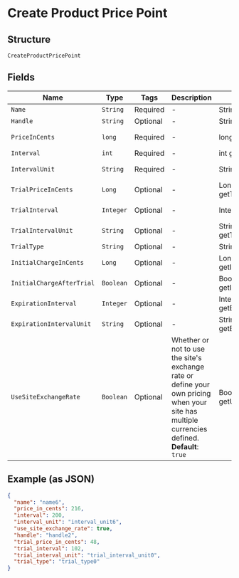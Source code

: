 
# Create Product Price Point

## Structure

`CreateProductPricePoint`

## Fields

| Name | Type | Tags | Description | Getter | Setter |
|  --- | --- | --- | --- | --- | --- |
| `Name` | `String` | Required | - | String getName() | setName(String name) |
| `Handle` | `String` | Optional | - | String getHandle() | setHandle(String handle) |
| `PriceInCents` | `long` | Required | - | long getPriceInCents() | setPriceInCents(long priceInCents) |
| `Interval` | `int` | Required | - | int getInterval() | setInterval(int interval) |
| `IntervalUnit` | `String` | Required | - | String getIntervalUnit() | setIntervalUnit(String intervalUnit) |
| `TrialPriceInCents` | `Long` | Optional | - | Long getTrialPriceInCents() | setTrialPriceInCents(Long trialPriceInCents) |
| `TrialInterval` | `Integer` | Optional | - | Integer getTrialInterval() | setTrialInterval(Integer trialInterval) |
| `TrialIntervalUnit` | `String` | Optional | - | String getTrialIntervalUnit() | setTrialIntervalUnit(String trialIntervalUnit) |
| `TrialType` | `String` | Optional | - | String getTrialType() | setTrialType(String trialType) |
| `InitialChargeInCents` | `Long` | Optional | - | Long getInitialChargeInCents() | setInitialChargeInCents(Long initialChargeInCents) |
| `InitialChargeAfterTrial` | `Boolean` | Optional | - | Boolean getInitialChargeAfterTrial() | setInitialChargeAfterTrial(Boolean initialChargeAfterTrial) |
| `ExpirationInterval` | `Integer` | Optional | - | Integer getExpirationInterval() | setExpirationInterval(Integer expirationInterval) |
| `ExpirationIntervalUnit` | `String` | Optional | - | String getExpirationIntervalUnit() | setExpirationIntervalUnit(String expirationIntervalUnit) |
| `UseSiteExchangeRate` | `Boolean` | Optional | Whether or not to use the site's exchange rate or define your own pricing when your site has multiple currencies defined.<br>**Default**: `true` | Boolean getUseSiteExchangeRate() | setUseSiteExchangeRate(Boolean useSiteExchangeRate) |

## Example (as JSON)

```json
{
  "name": "name6",
  "price_in_cents": 216,
  "interval": 200,
  "interval_unit": "interval_unit6",
  "use_site_exchange_rate": true,
  "handle": "handle2",
  "trial_price_in_cents": 48,
  "trial_interval": 102,
  "trial_interval_unit": "trial_interval_unit0",
  "trial_type": "trial_type0"
}
```

